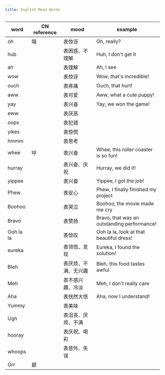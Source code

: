 ```yaml
---
title: English Mood Words
---
```






| word      | CN reference | mood                 | example                                     |
| --------- | ------------ | -------------------- | ------------------------------------------- |
| oh        | 哦           | 表惊讶               | Oh, really?                                 |
| hub       |              | 表困惑、不理解       | Huh, I don't get it                         |
| ah        |              | 表理解               | Ah, I see                                   |
| wow       |              | 表惊讶               | Wow, that's incredible!                     |
| ouch      |              | 表疼痛               | Ouch, that hurt!                            |
| aww       |              | 表可爱               | Aww, what a cute puppy!                     |
| yay       |              | 表兴奋               | Yay, we won the game!                       |
| eww       |              | 表厌恶               |                                             |
| oops      |              | 表犯错               |                                             |
| yikes     |              | 表惊慌               |                                             |
| hmmm      |              | 表思考               |                                             |
| whee      | 呼           | 表兴奋               | Whee, this roller coaster is so fun!        |
| hurray    |              | 表兴奋、庆祝         | Hurray, we did it!                          |
| yippee    |              | 表兴奋               | Yippee, I got the job!                      |
| Phew      |              | 表安心               | Phew, I finally finished my project         |
| Boohoo    |              | 表哭泣               | Boohoo, the movie made me cry               |
| Bravo     |              | 表赞扬               | Bravo, that was an outstanding performance! |
| Ooh la la |              | 表惊叹               | Ooh la la, look at that beautiful dress!    |
| eureka    |              | 表领悟、发现         | Eureka, I found the solution!               |
| Bleh      |              | 表厌烦、不满、无兴趣 | Bleh, this food tastes awful                |
| Meh       |              | 表不感兴趣、冷淡     | Meh, I don't really care                    |
| Aha       |              | 表恍然大悟           | Aha, now I understand!                      |
| Yummy     |              | 表美味               |                                             |
| Ugh       |              | 表沮丧、厌烦、不满   |                                             |
| hooray    |              | 表庆祝、喝彩         |                                             |
| whoops    |              | 表意外、失误         |                                             |
| Grr       | 额           |                      |                                             |

